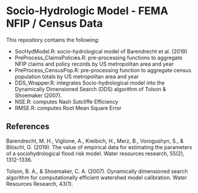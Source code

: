 # Socio-Hydrologic Model - FEMA NFIP / Census Data 
This repository contains the following: 
* SocHydModel.R: socio-hydrological model of Barendrecht et al. (2019)
* PreProcess_ClaimsPolicies.R: pre-processing functions to aggregate NFIP claims and policy records by US metropolitan area and year
* PreProcess_CensusPop.R: pre-processing function to aggregate census population totals by US metropolitan area and year 
* DDS_Wrapper.R: integrates Socio-hydrological model into the Dynamically Dimensioned Search (DDS) algorithm of Tolson & Shoemaker (2007). 
* NSE.R: computes Nash Sutcliffe Efficiency 
* RMSE.R: computes Root Mean Square Error

## References
Barendrecht, M. H., Viglione, A., Kreibich, H., Merz, B., Vorogushyn, S., & Blöschl, G. (2019). The value of empirical data for estimating the parameters of a sociohydrological flood risk model. Water resources research, 55(2), 1312-1336.

Tolson, B. A., & Shoemaker, C. A. (2007). Dynamically dimensioned search algorithm for computationally efficient watershed model calibration. Water Resources Research, 43(1).
